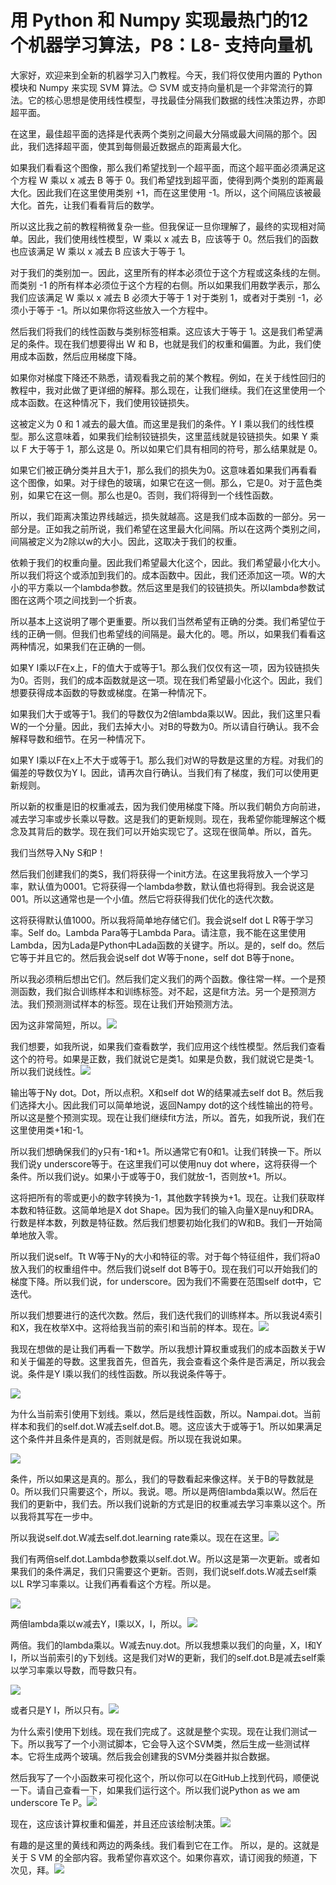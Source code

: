 # 用 Python 和 Numpy 实现最热门的12个机器学习算法，P8：L8- 支持向量机 

大家好，欢迎来到全新的机器学习入门教程。今天，我们将仅使用内置的 Python 模块和 Numpy 来实现 SVM 算法。😊 SVM 或支持向量机是一个非常流行的算法。它的核心思想是使用线性模型，寻找最佳分隔我们数据的线性决策边界，亦即超平面。

在这里，最佳超平面的选择是代表两个类别之间最大分隔或最大间隔的那个。因此，我们选择超平面，使其到每侧最近数据点的距离最大化。

如果我们看看这个图像，那么我们希望找到一个超平面，而这个超平面必须满足这个方程 W 乘以 x 减去 B 等于 0。我们希望找到超平面，使得到两个类别的距离最大化。因此我们在这里使用类别 +1，而在这里使用 -1。所以，这个间隔应该被最大化。首先，让我们看看背后的数学。

所以这比我之前的教程稍微复杂一些。但我保证一旦你理解了，最终的实现相对简单。因此，我们使用线性模型，W 乘以 x 减去 B，应该等于 0。然后我们的函数也应该满足 W 乘以 x 减去 B 应该大于等于 1。

对于我们的类别加一。因此，这里所有的样本必须位于这个方程或这条线的左侧。而类别 -1 的所有样本必须位于这个方程的右侧。所以如果我们用数学表示，那么我们应该满足 W 乘以 x 减去 B 必须大于等于 1 对于类别 1，或者对于类别 -1，必须小于等于 -1。所以如果你将这些放入一个方程中。

然后我们将我们的线性函数与类别标签相乘。这应该大于等于 1。这是我们希望满足的条件。现在我们想要得出 W 和 B，也就是我们的权重和偏置。为此，我们使用成本函数，然后应用梯度下降。

如果你对梯度下降还不熟悉，请观看我之前的某个教程。例如，在关于线性回归的教程中，我对此做了更详细的解释。那么现在，让我们继续。我们在这里使用一个成本函数。在这种情况下，我们使用铰链损失。

这被定义为 0 和 1 减去的最大值。而这里是我们的条件。Y I 乘以我们的线性模型。那么这意味着，如果我们绘制铰链损失，这里蓝线就是铰链损失。如果 Y 乘以 F 大于等于 1，那么这是 0。所以如果它们具有相同的符号，那么结果就是 0。

如果它们被正确分类并且大于1，那么我们的损失为0。这意味着如果我们再看看这个图像，如果。对于绿色的玻璃，如果它在这一侧。那么，它是0。对于蓝色类别，如果它在这一侧。那么也是0。否则，我们将得到一个线性函数。

所以，我们距离决策边界线越远，损失就越高。这是我们成本函数的一部分。另一部分是。正如我之前所说，我们希望在这里最大化间隔。所以在这两个类别之间，间隔被定义为2除以w的大小。因此，这取决于我们的权重。

依赖于我们的权重向量。因此我们希望最大化这个，因此。我们希望最小化大小。所以我们将这个或添加到我们的。成本函数中。因此，我们还添加这一项。W的大小的平方乘以一个lambda参数。然后这里是我们的铰链损失。所以lambda参数试图在这两个项之间找到一个折衷。

所以基本上这说明了哪个更重要。所以我们当然希望有正确的分类。我们希望位于线的正确一侧。但我们也希望线的间隔是。最大化的。嗯。所以，如果我们看看这两种情况，如果我们在正确的一侧。

如果Y I乘以F在x上，F的值大于或等于1。那么我们仅仅有这一项，因为铰链损失为0。否则，我们的成本函数就是这一项。现在我们希望最小化这个。因此，我们想要获得成本函数的导数或梯度。在第一种情况下。

如果我们大于或等于1。我们的导数仅为2倍lambda乘以W。因此，我们这里只看W的一个分量。因此，我们去掉大小。对B的导数为0。所以请自行确认。我不会解释导数和细节。在另一种情况下。

如果Y I乘以F在x上不大于或等于1。那么我们对W的导数是这里的方程。对我们的偏差的导数仅为Y I。因此，请再次自行确认。当我们有了梯度，我们可以使用更新规则。

所以新的权重是旧的权重减去，因为我们使用梯度下降。所以我们朝负方向前进，减去学习率或步长乘以导数。这是我们的更新规则。现在，我希望你能理解这个概念及其背后的数学。现在我们可以开始实现它了。这现在很简单。所以，首先。

我们当然导入Ny S和P！[](img/0c2f47f3d7d980a73cb14308e5d73802_1.png)

然后我们创建我们的类S，我们将获得一个init方法。在这里我将放入一个学习率，默认值为0001。它将获得一个lambda参数，默认值也将得到。我会说这是001。所以这通常也是一个小值。然后它将获得我们优化的迭代次数。

这将获得默认值1000。所以我将简单地存储它们。我会说self dot L R等于学习率。Self do。Lambda Para等于Lambda Para。请注意，我不能在这里使用Lambda，因为Lada是Python中Lada函数的关键字。所以。是的，self do。然后它等于并且它的。然后我会说self dot W等于none，self dot B等于none。

所以我必须稍后想出它们。然后我们定义我们的两个函数。像往常一样。一个是预测函数，我们拟合训练样本和训练标签。对不起，这是fit方法。另一个是预测方法。我们预测测试样本的标签。现在让我们开始预测方法。

因为这非常简短，所以。![](img/0c2f47f3d7d980a73cb14308e5d73802_3.png)

我们想要，如我所说，如果我们查看数学，我们应用这个线性模型。然后我们查看这个的符号。如果是正数，我们就说它是类1。如果是负数，我们就说它是类-1。所以我们说线性。![](img/0c2f47f3d7d980a73cb14308e5d73802_5.png)

输出等于Ny dot。Dot，所以点积。X和self dot W的结果减去self dot B。然后我们选择大小。因此我们可以简单地说，返回Nampy dot的这个线性输出的符号。所以这是整个预测实现。现在让我们继续fit方法，所以。首先，如我所说，我们在这里使用类+1和-1。

所以我们想确保我们的y只有-1和+1。所以通常它有0和1。让我们转换一下。所以我们说y underscore等于。在这里我们可以使用nuy dot where，这将获得一个条件。所以我们说y。如果小于或等于0，我们就放-1，否则放+1。所以。

这将把所有的零或更小的数字转换为-1，其他数字转换为+1。现在。让我们获取样本数和特征数。这简单地是X dot Shape。因为我们的输入向量X是nuy和DRA。行数是样本数，列数是特征数。然后我们想要初始化我们的W和B。我们一开始简单地放入零。

所以我们说self。Tt W等于Ny的大小和特征的零。对于每个特征组件，我们将a0放入我们的权重组件中。然后我们说self dot B等于0。现在我们可以开始我们的梯度下降。所以我们说，for underscore。因为我们不需要在范围self dot中，它迭代。

所以我们想要进行的迭代次数。然后，我们迭代我们的训练样本。所以我说4索引和X，我在枚举X中。这将给我当前的索引和当前的样本。现在。![](img/0c2f47f3d7d980a73cb14308e5d73802_7.png)

我现在想做的是让我们再看一下数学。所以我想计算权重或我们的成本函数关于W和关于偏差的导数。这里我首先，但首先，我会查看这个条件是否满足，所以我会说。条件是Y I乘以我们的线性函数。所以我说条件等于。

![](img/0c2f47f3d7d980a73cb14308e5d73802_9.png)

为什么当前索引使用下划线。乘以，然后是线性函数，所以。Nampai.dot。当前样本和我们的self.dot.W减去self.dot.B。嗯。这应该大于或等于1。所以如果满足这个条件并且条件是真的，否则就是假。所以现在我说如果。

![](img/0c2f47f3d7d980a73cb14308e5d73802_11.png)

条件，所以如果这是真的。那么，我们的导数看起来像这样。关于B的导数就是0。所以我们只需要这个，所以。我说。嗯。所以是两倍lambda乘以W。然后在我们的更新中，我们去。所以我们说新的方式是旧的权重减去学习率乘以这个。所以我将其写在一步中。

所以我说self.dot.W减去self.dot.learning rate乘以。现在在这里。![](img/0c2f47f3d7d980a73cb14308e5d73802_13.png)

我们有两倍self.dot.Lambda参数乘以self.dot.W。所以这是第一次更新。或者如果我们的条件满足，我们只需要这个更新。否则，我们说self.dots.W减去self乘以L R学习率乘以。让我们再看看这个方程。所以是。

![](img/0c2f47f3d7d980a73cb14308e5d73802_15.png)

两倍lambda乘以w减去Y，I乘以X，I，所以。![](img/0c2f47f3d7d980a73cb14308e5d73802_17.png)

两倍。我们的lambda乘以。W减去nuy.dot。所以我想乘以我们的向量，X，I和Y I，所以当前索引的y下划线。这是我们对W的更新，我们的self.dot.B是减去self乘以学习率乘以导数，而导数只有。

![](img/0c2f47f3d7d980a73cb14308e5d73802_19.png)

或者只是Y I，所以只有。![](img/0c2f47f3d7d980a73cb14308e5d73802_21.png)

为什么索引使用下划线。现在我们完成了。这就是整个实现。现在让我们测试一下。所以我写了一个小测试脚本，它会导入这个SVM类，然后生成一些测试样本。它将生成两个玻璃。然后我会创建我的SVM分类器并拟合数据。

然后我写了一个小函数来可视化这个，所以你可以在GitHub上找到代码，顺便说一下。请自己查看一下，如果我们运行这个。所以我们说Python as we am underscore Te P。![](img/0c2f47f3d7d980a73cb14308e5d73802_23.png)

现在，这应该计算权重和偏差，并且还应该绘制决策。![](img/0c2f47f3d7d980a73cb14308e5d73802_25.png)

有趣的是这里的黄线和两边的两条线。我们看到它在工作。 所以，是的。这就是关于 S VM 的全部内容。我希望你喜欢这个。如果你喜欢，请订阅我的频道，下次见，拜。![](img/0c2f47f3d7d980a73cb14308e5d73802_27.png)
